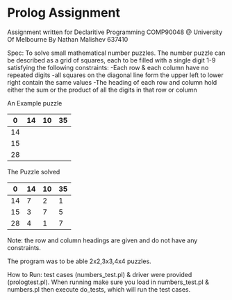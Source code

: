 # Prolog Assignment
Assignment written for Declaritive Programming COMP90048 @ University Of Melbourne
By Nathan Malishev 637410

Spec:
To solve small mathematical number puzzles. The number puzzle can be described as a grid of squares, each to be filled with a single digit 1-9 satisfying the following constraints:
	-Each row & each column have no repeated digits
	-all squares on the diagonal line form the upper left to lower right contain the same values
	-The heading of each row and column hold either the sum or the product of all the digits in that row or column

An Example puzzle               

| 0  | 14 | 10 | 35 |          
|----|----|----|----|                             
| 14 |    |    |    |          
| 15 |    |    |    |           
| 28 |    |    |    |      

The Puzzle solved 

| 0  | 14 | 10 | 35 |          
|----|----|----|----|                             
| 14 |  7 | 2  | 1  |          
| 15 |  3 | 7  | 5  |           
| 28 |  4 | 1  | 7  | 

Note: the row and column headings are given and do not have any constraints.

The program was to be able 2x2,3x3,4x4 puzzles.

How to Run:
test cases (numbers\_test.pl) & driver were provided (prologtest.pl). When running make sure you load in numbers\_test.pl & numbers.pl then execute do\_tests, which will run the test cases.


